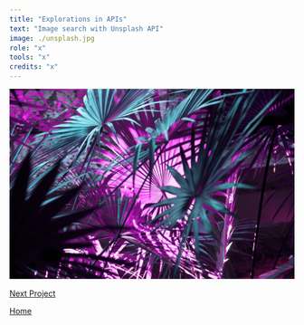 ```yaml
---
title: "Explorations in APIs"
text: "Image search with Unsplash API"
image: ./unsplash.jpg
role: "x"
tools: "x"
credits: "x"
---
```


![Hero](./unsplash.jpg)

[Next Project](/thrive)

[Home](/)

